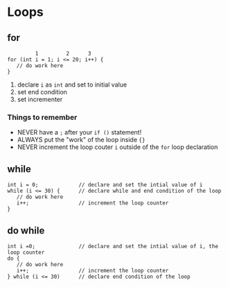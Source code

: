 # Loops

## for

```
         1         2      3
for (int i = 1; i <= 20; i++) {
   // do work here
}
```
1. declare `i` as `int` and set to initial value
2. set end condition
3. set incrementer

### Things to remember

* NEVER have a `;` after your `if ()` statement!
* ALWAYS put the "work" of the loop inside `{}`
* NEVER increment the loop couter `i` outside of the `for` loop declaration

## while

```
int i = 0;             // declare and set the intial value of i
while (i <= 30) {      // declare while and end condition of the loop
   // do work here
   i++;                // increment the loop counter
}
```

## do while

```
int i =0;              // declare and set the intial value of i, the loop counter
do {
   // do work here
   i++;                // increment the loop counter
} while (i <= 30)      // declare end condition of the loop
```
